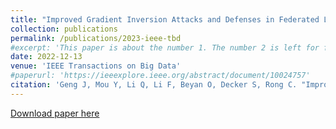 ```yaml
---
title: "Improved Gradient Inversion Attacks and Defenses in Federated Learning"
collection: publications
permalink: /publications/2023-ieee-tbd
#excerpt: 'This paper is about the number 1. The number 2 is left for future work.'
date: 2022-12-13
venue: 'IEEE Transactions on Big Data'
#paperurl: 'https://ieeexplore.ieee.org/abstract/document/10024757'
citation: 'Geng J, Mou Y, Li Q, Li F, Beyan O, Decker S, Rong C. "Improved Gradient Inversion Attacks and Defenses in Federated Learning" <i>IEEE Transactions on Big Data</i>. 2023 Jan 23'
---
```


[Download paper here](https://ieeexplore.ieee.org/abstract/document/10024757)

<!-- 
Recommended citation: Geng J, Mou Y, Li Q, Li F, Beyan O, Decker S, Rong C. "Improved Gradient Inversion Attacks and Defenses in Federated Learning" <i>IEEE Transactions on Big Data</i>. 2023 Jan 23.
-->
